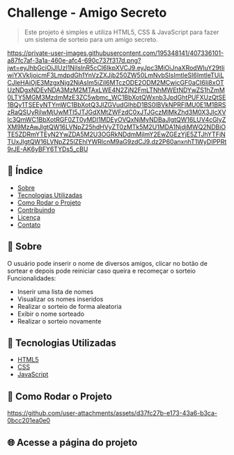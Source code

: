 # Challenge - Amigo Secreto
> Este projeto é simples e utiliza HTML5, CSS & JavaScript para fazer um sistema de sorteio para um amigo secreto.

https://private-user-images.githubusercontent.com/195348141/407336101-a87fc7af-3a1a-460e-afc4-690c737f317d.png?jwt=eyJhbGciOiJIUzI1NiIsInR5cCI6IkpXVCJ9.eyJpc3MiOiJnaXRodWIuY29tIiwiYXVkIjoicmF3LmdpdGh1YnVzZXJjb250ZW50LmNvbSIsImtleSI6ImtleTUiLCJleHAiOjE3MzgxNjg2NjAsIm5iZiI6MTczODE2ODM2MCwicGF0aCI6Ii8xOTUzNDgxNDEvNDA3MzM2MTAxLWE4N2ZjN2FmLTNhMWEtNDYwZS1hZmM0LTY5MGM3MzdmMzE3ZC5wbmc_WC1BbXotQWxnb3JpdGhtPUFXUzQtSE1BQy1TSEEyNTYmWC1BbXotQ3JlZGVudGlhbD1BS0lBVkNPRFlMU0E1M1BRSzRaQSUyRjIwMjUwMTI5JTJGdXMtZWFzdC0xJTJGczMlMkZhd3M0X3JlcXVlc3QmWC1BbXotRGF0ZT0yMDI1MDEyOVQxNjMyNDBaJlgtQW16LUV4cGlyZXM9MzAwJlgtQW16LVNpZ25hdHVyZT0zMTk5M2U1MDA1NjdjMWQ2NDBiOTE5ZDRmYTEyN2YwZDA5M2U3OGRkNDdmMjlmY2EwZGEzYjE5ZTJhYTFjNTUxJlgtQW16LVNpZ25lZEhlYWRlcnM9aG9zdCJ9.dz2P60anxnhT1WyDIPPRt9rJE-AK6yBFY6TYDs5_cBU

## 📌 Índice
- [Sobre](#sobre)
- [Tecnologias Utilizadas](#tecnologias-utilizadas)
- [Como Rodar o Projeto](#como-rodar-o-projeto)
- [Contribuindo](#contribuindo)
- [Licença](#licença)
- [Contato](#contato)

## 📖 Sobre
O usuário pode inserir o nome de diversos amigos, clicar no botão de sortear e depois pode reiniciar caso queira e recomeçar o sorteio
Funcionalidades:
- Inserir uma lista de nomes
- Visualizar os nomes inseridos
- Realizar o sorteio de forma aleatoria
- Exibir o nome sorteado
- Realizar o sorteio novamente

## 🚀 Tecnologias Utilizadas
- [HTML5](https://developer.mozilla.org/pt-BR/docs/Web/HTML)
- [CSS](https://developer.mozilla.org/en-US/docs/Web/CSS)
- [JavaScript](https://developer.mozilla.org/pt-BR/docs/Web/JavaScript)

## 🎯 Como Rodar o Projeto
https://github.com/user-attachments/assets/d37fc27b-e173-43a6-b3ca-0bcc201ea0e0

## 🌐 Acesse a página do projeto
